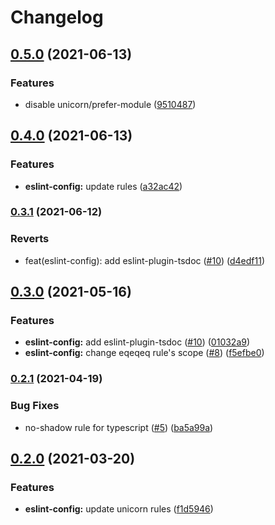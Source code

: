 # Changelog

## [0.5.0](https://www.github.com/typescord/beauty/compare/eslint-config-v0.4.0...eslint-config-v0.5.0) (2021-06-13)


### Features

* disable unicorn/prefer-module ([9510487](https://www.github.com/typescord/beauty/commit/9510487a3e1255d7a68dfb88f375aeee100ea5bd))

## [0.4.0](https://www.github.com/typescord/beauty/compare/eslint-config-v0.3.1...eslint-config-v0.4.0) (2021-06-13)


### Features

* **eslint-config:** update rules ([a32ac42](https://www.github.com/typescord/beauty/commit/a32ac42f6353cf16c9f197960c1fb22b8f3af2ea))

### [0.3.1](https://www.github.com/typescord/beauty/compare/eslint-config-v0.3.0...eslint-config-v0.3.1) (2021-06-12)


### Reverts

* feat(eslint-config): add eslint-plugin-tsdoc ([#10](https://www.github.com/typescord/beauty/issues/10)) ([d4edf11](https://www.github.com/typescord/beauty/commit/d4edf11bfab48d9815b87c587bae0bed0c97e889))

## [0.3.0](https://www.github.com/typescord/beauty/compare/eslint-config-v0.2.1...eslint-config-v0.3.0) (2021-05-16)


### Features

* **eslint-config:** add eslint-plugin-tsdoc ([#10](https://www.github.com/typescord/beauty/issues/10)) ([01032a9](https://www.github.com/typescord/beauty/commit/01032a9bd3ed26e4db8f9994dadb76ad154ac351))
* **eslint-config:** change eqeqeq rule's scope ([#8](https://www.github.com/typescord/beauty/issues/8)) ([f5efbe0](https://www.github.com/typescord/beauty/commit/f5efbe06a2999aa49e9bc15eaef0a21b5cf1df77))

### [0.2.1](https://www.github.com/typescord/beauty/compare/eslint-config-v0.2.0...eslint-config-v0.2.1) (2021-04-19)


### Bug Fixes

* no-shadow rule for typescript ([#5](https://www.github.com/typescord/beauty/issues/5)) ([ba5a99a](https://www.github.com/typescord/beauty/commit/ba5a99aaee5b86c52a58b1edfe19a972b4ac9274))

## [0.2.0](https://www.github.com/typescord/beauty/compare/eslint-config-v0.1.6...v0.2.0) (2021-03-20)


### Features

* **eslint-config:** update unicorn rules ([f1d5946](https://www.github.com/typescord/beauty/commit/f1d5946d5ea7b71af294b26c9b25536480c25895))
